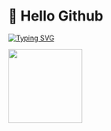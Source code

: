 # 👋 Hello Github

[![Typing SVG](https://readme-typing-svg.herokuapp.com?size=21&color=516EF7&lines=This+is+my+first+repository)](https://git.io/typing-svg)

<p>
  <a href="https://github.com/benjakam"><img width="150" height="150" align='left' src="https://user-images.githubusercontent.com/92650697/164993511-8357b3b0-f321-452b-864b-cea65a1a0209.png"></a>
</p>
